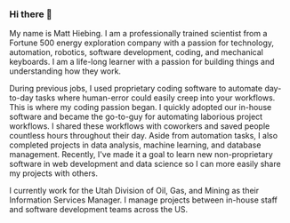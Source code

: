 ### Hi there 👋
My name is Matt Hiebing.  I am a professionally trained scientist from a Fortune 500 energy exploration company with a passion for technology, automation, robotics, software development, coding, and mechanical keyboards.  I am a life-long learner with a passion for building things and understanding how they work.

During previous jobs, I used proprietary coding software to automate day-to-day tasks where human-error could easily creep into your workflows.  This is where my coding passion began.  I quickly adopted our in-house software and became the go-to-guy for automating laborious project workflows.  I shared these workflows with coworkers and saved people countless hours throughout their day.  Aside from automation tasks, I also completed projects in data analysis, machine learning, and database management.  Recently, I've made it a goal to learn new non-proprietary software in web development and data science so I can more easily share my projects with others.

I currently work for the Utah Division of Oil, Gas, and Mining as their Information Services Manager.  I manage projects between in-house staff and software development teams across the US.
